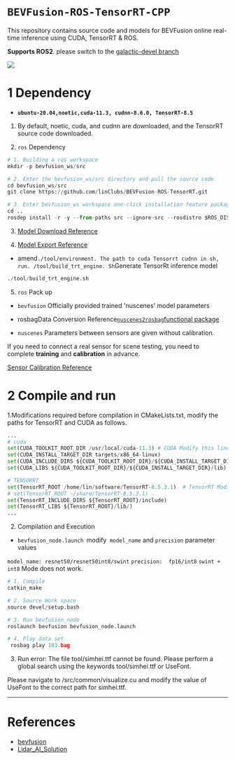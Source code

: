 # `BEVFusion-ROS-TensorRT-CPP`

This repository contains source code and models for BEVFusion online real-time inference using CUDA, TensorRT & ROS.

**Supports ROS2**. please switch to the [galactic-devel branch](https://github.com/linClubs/BEVFusion-ROS-TensorRT/tree/galactic-devel)


![](configs/cuda-bevfusion.gif)


# 1 Dependency

+ **`ubuntu-20.04,noetic,cuda-11.3, cudnn-8.6.0, TensorRT-8.5`**

1. By default, noetic, cuda, and cudnn are downloaded, and the TensorRT source code downloaded.

2. `ros` Dependency

~~~python
# 1. Building a ros workspace
mkdir -p bevfusion_ws/src

# 2. Enter the bevfusion_ws/src directory and pull the source code
cd bevfusion_ws/src
git clone https://github.com/linClubs/BEVFusion-ROS-TensorRT.git

# 3. Enter bevfusion_ws workspace one-click installation feature package requires ros dependency
cd .. 
rosdep install -r -y --from-paths src --ignore-src --rosdistro $ROS_DISTRO
~~~

3. [Model Download Reference](https://github.com/linClubs/BEVFusion-ROS-TensorRT/blob/main/model/readme.md)

4. [Model Export Reference](https://github.com/NVIDIA-AI-IOT/Lidar_AI_Solution/blob/master/CUDA-BEVFusion/qat/README.md)

+ amend`./tool/environment. The path to cuda Tensorrt cudnn in sh, run. /tool/build_trt_engine. Sh`Generate TensorRt inference model

~~~python
./tool/build_trt_engine.sh
~~~


5. `ros` Pack up

+ `bevfusion` Officially provided trained 'nuscenes' model parameters

+ rosbagData Conversion Reference[`nuscenes2rosbag`functional package](https://github.com/linClubs/nuscenes2rosbag)

+ `nuscenes` Parameters between sensors are given without calibration.

If you need to connect a real sensor for scene testing, you need to complete **training** and **calibration** in advance.

[Sensor Calibration Reference](https://github.com/linClubs/Calibration-Is-All-You-Need)


# 2 Compile and run

1.Modifications required before compilation in CMakeLists.txt, modify the paths for TensorRT and CUDA as follows.

~~~python
...
# cuda
set(CUDA_TOOLKIT_ROOT_DIR /usr/local/cuda-11.3) # CUDA Modify this line
set(CUDA_INSTALL_TARGET_DIR targets/x86_64-linux)
set(CUDA_INCLUDE_DIRS ${CUDA_TOOLKIT_ROOT_DIR}/${CUDA_INSTALL_TARGET_DIR}/include)
set(CUDA_LIBS ${CUDA_TOOLKIT_ROOT_DIR}/${CUDA_INSTALL_TARGET_DIR}/lib)

# TENSORRT
set(TensorRT_ROOT /home/lin/software/TensorRT-8.5.3.1)  # TensorRT Modify this line
# set(TensorRT_ROOT ~/share/TensorRT-8.5.3.1)           
set(TensorRT_INCLUDE_DIRS ${TensorRT_ROOT}/include)
set(TensorRT_LIBS ${TensorRT_ROOT}/lib/)
...
~~~

2. Compilation and Execution

+ `bevfusion_node.launch `modify` model_name` and `precision` parameter values

`model_name: resnet50/resnet50int8/swint`
`precision:  fp16/int8`
`swint + int8` Mode does not work.

~~~python
# 1. Compile
catkin_make

# 2. Source Work space
source devel/setup.bash

# 3. Run bevfusion_node
roslaunch bevfusion bevfusion_node.launch

# 4. Play data set
 rosbag play 103.bag 
~~~

3. Run error: The file tool/simhei.ttf cannot be found. Please perform a global search using the keywords tool/simhei.ttf or UseFont.

Please navigate to /src/common/visualize.cu and modify the value of UseFont to the correct path for simhei.ttf.

---

# References

+ [bevfusion](https://github.com/mit-han-lab/bevfusion)
+ [Lidar_AI_Solution](https://github.com/NVIDIA-AI-IOT/Lidar_AI_Solution)
